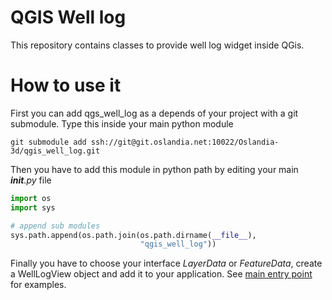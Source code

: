 # QGIS Well log

This repository contains classes to provide well log widget inside QGis.

# How to use it

First you can add qgs_well_log as a depends of your project with a git submodule. Type this inside your main python module

```shell
git submodule add ssh://git@git.oslandia.net:10022/Oslandia-3d/qgis_well_log.git
```

Then you have to add this module in python path by editing your main *__init__.py* file
```python
import os
import sys

# append sub modules
sys.path.append(os.path.join(os.path.dirname(__file__),
                             "qgis_well_log"))

```

Finally you have to choose your interface *LayerData* or *FeatureData*, create a WellLogView object and add it to your application. See [main entry point](well_log/well_log_view.py) for examples.





